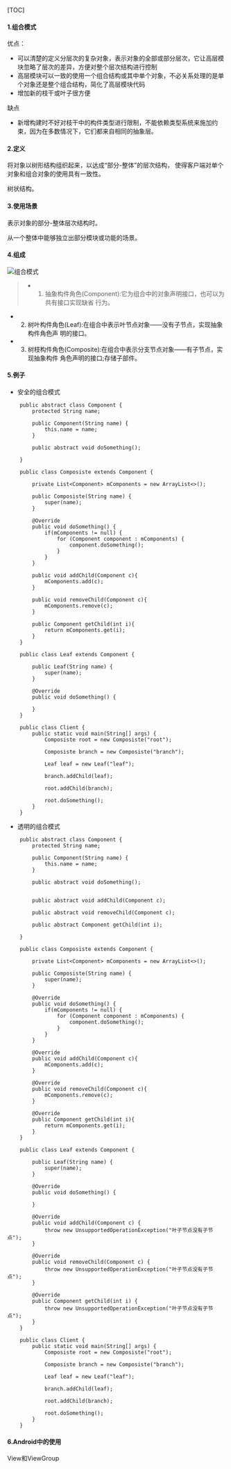 [TOC]

#### 1.组合模式

优点：

- 可以清楚的定义分层次的复杂对象，表示对象的全部或部分层次，它让高层模块忽略了层次的差异，方便对整个层次结构进行控制
- 高层模块可以一致的使用一个组合结构或其中单个对象，不必关系处理的是单个对象还是整个组合结构，简化了高层模块代码
- 增加新的枝干或叶子很方便

缺点

- 新增构建时不好对枝干中的构件类型进行限制，不能依赖类型系统来施加约束，因为在多数情况下，它们都来自相同的抽象层。

#### 2.定义


将对象以树形结构组织起来，以达成“部分-整体”的层次结构， 使得客户端对单个对象和组合对象的使用具有一致性。

树状结构。


#### 3.使用场景

表示对象的部分-整体层次结构时。

从一个整体中能够独立出部分模块或功能的场景。

#### 4.组成

![组合模式](https://github.com/sparkfengbo/AndroidNotes/blob/master/PictureRes/SJMS/%E7%BB%84%E5%90%88%E6%A8%A1%E5%BC%8F%202.png?raw=true)


>
> - 1) 抽象构件角色(Component):它为组合中的对象声明接口，也可以为共有接口实现缺省
行为。
- 2) 树叶构件角色(Leaf):在组合中表示叶节点对象——没有子节点，实现抽象构件角色声
明的接口。
- 3) 树枝构件角色(Composite):在组合中表示分支节点对象——有子节点，实现抽象构件
  角色声明的接口;存储子部件。

#### 5.例子

- 安全的组合模式

```
    public abstract class Component {
        protected String name;
        
        public Component(String name) {
            this.name = name;
        }
        
        public abstract void doSomething();
        
    }
    
    public class Composiste extends Component {

        private List<Component> mComponents = new ArrayList<>();
        
        public Composiste(String name) {
            super(name);
        }

        @Override
        public void doSomething() {
            if(mComponents != null) {
                for (Component component : mComponents) {
                    component.doSomething();
                }
            }
        }
        
        public void addChild(Component c){
            mComponents.add(c);
        }

        public void removeChild(Component c){
            mComponents.remove(c);
        }

        public Component getChild(int i){
            return mComponents.get(i);
        }
    }
    
    public class Leaf extends Component {

        public Leaf(String name) {
            super(name);
        }

        @Override
        public void doSomething() {
            
        }
    }
    
    public class Client {
        public static void main(String[] args) {
            Composiste root = new Composiste("root");
            
            Composiste branch = new Composiste("branch");
            
            Leaf leaf = new Leaf("leaf");

            branch.addChild(leaf);

            root.addChild(branch);

            root.doSomething();
        }
    }
```

- 透明的组合模式

```
    public abstract class Component {
        protected String name;

        public Component(String name) {
            this.name = name;
        }

        public abstract void doSomething();


        public abstract void addChild(Component c);

        public abstract void removeChild(Component c);

        public abstract Component getChild(int i);

    }

    public class Composiste extends Component {

        private List<Component> mComponents = new ArrayList<>();

        public Composiste(String name) {
            super(name);
        }

        @Override
        public void doSomething() {
            if(mComponents != null) {
                for (Component component : mComponents) {
                    component.doSomething();
                }
            }
        }
        
        @Override
        public void addChild(Component c){
            mComponents.add(c);
        }
        
        @Override
        public void removeChild(Component c){
            mComponents.remove(c);
        }

        @Override
        public Component getChild(int i){
            return mComponents.get(i);
        }
    }

    public class Leaf extends Component {

        public Leaf(String name) {
            super(name);
        }

        @Override
        public void doSomething() {

        }

        @Override
        public void addChild(Component c) {
            throw new UnsupportedOperationException("叶子节点没有子节点");
        }

        @Override
        public void removeChild(Component c) {
            throw new UnsupportedOperationException("叶子节点没有子节点");
        }

        @Override
        public Component getChild(int i) {
            throw new UnsupportedOperationException("叶子节点没有子节点");
        }
    }

    public class Client {
        public static void main(String[] args) {
            Composiste root = new Composiste("root");

            Composiste branch = new Composiste("branch");

            Leaf leaf = new Leaf("leaf");

            branch.addChild(leaf);

            root.addChild(branch);

            root.doSomething();
        }
    }
```

#### 6.Android中的使用

View和ViewGroup
